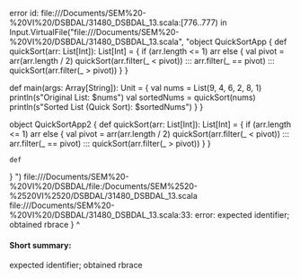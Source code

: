 error id: file://<HOME>/Documents/SEM%20-%20VI%20/DSBDAL/31480_DSBDAL_13.scala:[776..777) in Input.VirtualFile("file://<HOME>/Documents/SEM%20-%20VI%20/DSBDAL/31480_DSBDAL_13.scala", "object QuickSortApp {
  def quickSort(arr: List[Int]): List[Int] = {
    if (arr.length <= 1) arr
    else {
      val pivot = arr(arr.length / 2)
      quickSort(arr.filter(_ < pivot)) :::
      arr.filter(_ == pivot) :::
      quickSort(arr.filter(_ > pivot))
    }
  }

  def main(args: Array[String]): Unit = {
    val nums = List(9, 4, 6, 2, 8, 1)
    println(s"Original List: $nums")
    val sortedNums = quickSort(nums)
    println(s"Sorted List (Quick Sort): $sortedNums")
  }
}


object QuickSortApp2 {
  def quickSort(arr: List[Int]): List[Int] = {
    if (arr.length <= 1) arr
    else {
      val pivot = arr(arr.length / 2)
      quickSort(arr.filter(_ < pivot)) :::
      arr.filter(_ == pivot) :::
      quickSort(arr.filter(_ > pivot))
    }
    }

    def 
  }
")
file://<HOME>/Documents/SEM%20-%20VI%20/DSBDAL/file:<HOME>/Documents/SEM%2520-%2520VI%2520/DSBDAL/31480_DSBDAL_13.scala
file://<HOME>/Documents/SEM%20-%20VI%20/DSBDAL/31480_DSBDAL_13.scala:33: error: expected identifier; obtained rbrace
  }
  ^
#### Short summary: 

expected identifier; obtained rbrace
